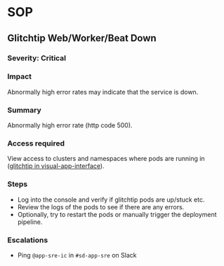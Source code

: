 # SOP

## Glitchtip Web/Worker/Beat Down

### Severity: Critical

### Impact

Abnormally high error rates may indicate that the service is down.

### Summary

Abnormally high error rate (http code 500).

### Access required

View access to clusters and namespaces where pods are running in ([glitchtip in visual-app-interface](https://visual-app-interface.devshift.net/services#/services/glitchtip/app.yml)).

### Steps
- Log into the console and verify if glitchtip pods are up/stuck etc.
- Review the logs of the pods to see if there are any errors.
- Optionally, try to restart the pods or manually trigger the deployment pipeline.

### Escalations
- Ping `@app-sre-ic` in `#sd-app-sre` on Slack
